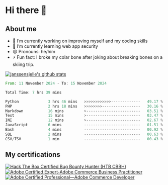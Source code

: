 # Hi there 👋

## About me
- 🔭 I’m currently working on improving myself and my coding skills
- 🌱 I’m currently learning web app security
- 😄 Pronouns: he/him
- ⚡ Fun fact: I broke my colar bone after joking about breaking bones on a skiing trip.  



[![janssensjelle's github stats](https://github-readme-stats-snowy-one-28.vercel.app/api?username=janssensjelle&count_private=true&show_icons=true&hide=stars&theme=gruvbox&&show=discussions_started,discussions_answered,prs_merged,prs_merged_percentage)](https://github.com/janssensjelle)
<!--START_SECTION:waka-->

```rust
From: 11 November 2024 - To: 15 November 2024

Total Time: 7 hrs 39 mins

Python             3 hrs 46 mins   >>>>>>>>>>>>-------------   49.17 %
PHP                2 hrs 18 mins   >>>>>>>>-----------------   30.16 %
Markdown           16 mins         >------------------------   03.51 %
Text               15 mins         >------------------------   03.47 %
INI                12 mins         >------------------------   02.67 %
JavaScript         6 mins          -------------------------   01.51 %
Bash               4 mins          -------------------------   00.92 %
SQL                2 mins          -------------------------   00.63 %
CSV/TSV            1 min           -------------------------   00.43 %
```

<!--END_SECTION:waka-->


## My certifications
<!--START_SECTION:badges-->
[![Hack The Box Certified Bug Bounty Hunter (HTB CBBH)](https://images.credly.com/size/110x110/images/24af3283-ed59-422b-a29c-c274b4df55d8/image.png)](http://www.credly.com/badges/34224e17-635d-4c81-bdbd-cf3b67e069fc "Hack The Box Certified Bug Bounty Hunter (HTB CBBH)")
[![Adobe Certified Expert-Adobe Commerce Business Practitioner](https://images.credly.com/size/110x110/images/a231bf01-ad5b-4dc1-a4bb-af4b6963a477/Adobe_Certified_Expert_Experience_Cloud_products_Digital_Badge.png)](http://www.credly.com/badges/18fe9d44-0fb4-4de2-9daf-9f894714d06f "Adobe Certified Expert-Adobe Commerce Business Practitioner")
[![Adobe Certified Professional—Adobe Commerce Developer](https://images.credly.com/size/110x110/images/48e73336-c91d-477f-a66f-3ad950acb597/Adobe_Certified_Professional_Experience_Cloud_products_Digital_Badge.png)](http://www.credly.com/badges/fa299769-e7f5-4272-947f-bd7a589df7f7 "Adobe Certified Professional—Adobe Commerce Developer")
<!--END_SECTION:badges-->
